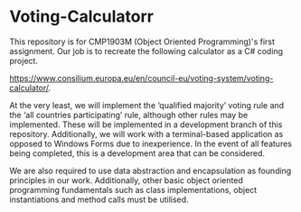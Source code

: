 # Voting-Calculatorr

This repository is for CMP1903M (Object Oriented Programming)'s first assignment. Our job is to recreate the following calculator as a C# coding project.

https://www.consilium.europa.eu/en/council-eu/voting-system/voting-calculator/.

At the very least, we will implement the ‘qualified majority’ voting rule and the ‘all countries participating’ rule, although other rules may be implemented. These will be implemented in a development branch of this repository. Additionally, we will work with a terminal-based application as opposed to Windows Forms due to inexperience. In the event of all features being completed, this is a development area that can be considered.

We are also required to use data abstraction and encapsulation as founding principles in our work. Additionally, other basic object oriented programming fundamentals such as class implementations, object instantiations and method calls must be utilised.
